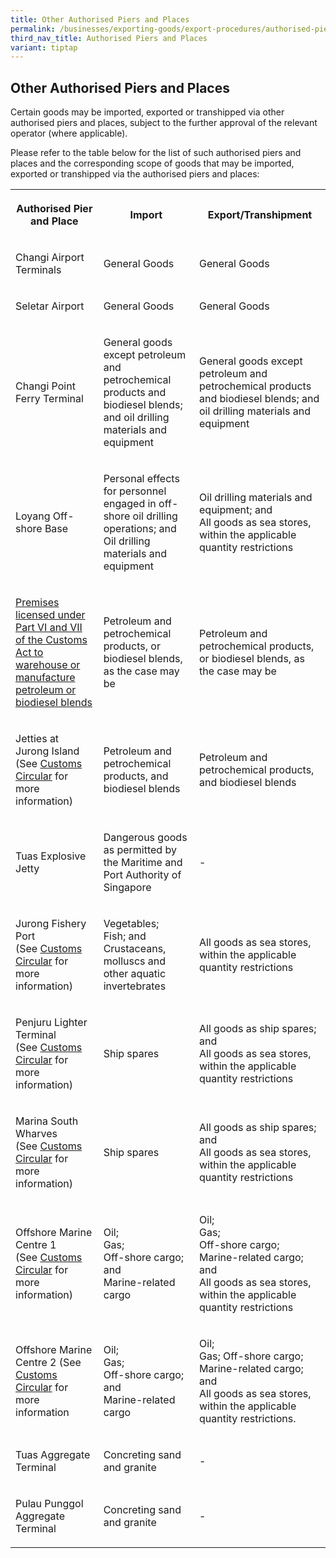 ```yaml
---
title: Other Authorised Piers and Places
permalink: /businesses/exporting-goods/export-procedures/authorised-piers-places/other-authorised-piers-and-places/
third_nav_title: Authorised Piers and Places
variant: tiptap
---
```

<h2>Other Authorised Piers and Places</h2>
<p>Certain goods may be imported, exported or transhipped via other authorised
piers and places, subject to the further approval of the relevant operator
(where applicable).</p>
<p>Please refer to the table below for the list of such authorised piers
and places and the corresponding scope of goods that may be imported, exported
or transhipped via the authorised piers and places:</p>
<table style="minWidth: 75px">
<colgroup>
<col>
<col>
<col>
</colgroup>
<tbody>
<tr>
<th rowspan="1" colspan="1">
<p><strong>Authorised Pier and Place</strong>
</p>
</th>
<th rowspan="1" colspan="1">
<p><strong>Import</strong>
</p>
</th>
<th rowspan="1" colspan="1">
<p><strong>Export/Transhipment</strong>
</p>
</th>
</tr>
<tr>
<td rowspan="1" colspan="1">
<p>Changi Airport Terminals</p>
</td>
<td rowspan="1" colspan="1">
<p>General Goods</p>
</td>
<td rowspan="1" colspan="1">
<p>General Goods</p>
</td>
</tr>
<tr>
<td rowspan="1" colspan="1">
<p>Seletar Airport</p>
</td>
<td rowspan="1" colspan="1">
<p>General Goods</p>
</td>
<td rowspan="1" colspan="1">
<p>General Goods</p>
</td>
</tr>
<tr>
<td rowspan="1" colspan="1">
<p>Changi Point Ferry Terminal</p>
</td>
<td rowspan="1" colspan="1">
<p>General goods except petroleum and petrochemical products and biodiesel
blends; and oil drilling materials and equipment</p>
</td>
<td rowspan="1" colspan="1">
<p>General goods except petroleum and petrochemical products and biodiesel
blends; and oil drilling materials and equipment</p>
</td>
</tr>
<tr>
<td rowspan="1" colspan="1">
<p>Loyang Off-shore Base</p>
</td>
<td rowspan="1" colspan="1">
<p>Personal effects for personnel engaged in off-shore oil drilling operations;
and Oil drilling materials and equipment</p>
</td>
<td rowspan="1" colspan="1">
<p>Oil drilling materials and equipment; and
<br>All goods as sea stores, within the applicable quantity restrictions</p>
</td>
</tr>
<tr>
<td rowspan="1" colspan="1">
<p><a href="/businesses/customs-schemes-licences-framework/petroleum-licences" rel="noopener noreferrer nofollow" target="_blank">Premises licensed under Part VI and VII of the Customs Act to warehouse or manufacture petroleum or biodiesel blends</a>
</p>
</td>
<td rowspan="1" colspan="1">
<p>Petroleum and petrochemical products, or biodiesel blends, as the case
may be</p>
</td>
<td rowspan="1" colspan="1">
<p>Petroleum and petrochemical products, or biodiesel blends, as the case
may be</p>
</td>
</tr>
<tr>
<td rowspan="1" colspan="1">
<p>Jetties at Jurong Island
<br>(See <a href="/news-and-media/circulars/2001-01-12-Circular032001.pdf" rel="noopener noreferrer nofollow" target="_blank">Customs Circular</a> for
more information)</p>
</td>
<td rowspan="1" colspan="1">
<p>Petroleum and petrochemical products, and biodiesel blends</p>
</td>
<td rowspan="1" colspan="1">
<p>Petroleum and petrochemical products, and biodiesel blends</p>
</td>
</tr>
<tr>
<td rowspan="1" colspan="1">
<p>Tuas Explosive Jetty</p>
</td>
<td rowspan="1" colspan="1">
<p>Dangerous goods as permitted by the Maritime and Port Authority of Singapore</p>
</td>
<td rowspan="1" colspan="1">
<p>-</p>
</td>
</tr>
<tr>
<td rowspan="1" colspan="1">
<p>Jurong Fishery Port
<br>(See <a href="/news-and-media/circulars/2016-03-04-Circular032016.pdf" rel="noopener noreferrer nofollow" target="_blank">Customs Circular</a> for
more information)</p>
</td>
<td rowspan="1" colspan="1">
<p>Vegetables;
<br>Fish; and
<br>Crustaceans, molluscs and other aquatic invertebrates</p>
</td>
<td rowspan="1" colspan="1">
<p>All goods as sea stores, within the applicable quantity restrictions</p>
</td>
</tr>
<tr>
<td rowspan="1" colspan="1">
<p>Penjuru Lighter Terminal
<br>(See <a href="/news-and-media/circulars/2008-06-18-Circular152008.pdf" rel="noopener noreferrer nofollow" target="_blank">Customs Circular</a> for
more information)</p>
</td>
<td rowspan="1" colspan="1">
<p>Ship spares</p>
</td>
<td rowspan="1" colspan="1">
<p>All goods as ship spares; and
<br>All goods as sea stores, within the applicable quantity restrictions</p>
</td>
</tr>
<tr>
<td rowspan="1" colspan="1">
<p>Marina South Wharves
<br>(See <a href="/news-and-media/circulars/2012-06-07-Circular082012.pdf" rel="noopener noreferrer nofollow" target="_blank">Customs Circular</a> for
more information)</p>
</td>
<td rowspan="1" colspan="1">
<p>Ship spares</p>
</td>
<td rowspan="1" colspan="1">
<p>All goods as ship spares; and
<br>All goods as sea stores, within the applicable quantity restrictions</p>
</td>
</tr>
<tr>
<td rowspan="1" colspan="1">
<p>Offshore Marine Centre 1
<br>(See <a href="/news-and-media/circulars/2015-08-12-Circular092015.pdf" rel="noopener noreferrer nofollow" target="_blank">Customs Circular</a> for
more information)</p>
</td>
<td rowspan="1" colspan="1">
<p>Oil;
<br>Gas;
<br>Off-shore cargo; and
<br>Marine-related cargo</p>
</td>
<td rowspan="1" colspan="1">
<p>Oil;
<br>Gas;
<br>Off-shore cargo;
<br>Marine-related cargo; and
<br>All goods as sea stores, within the applicable quantity restrictions</p>
</td>
</tr>
<tr>
<td rowspan="1" colspan="1">
<p>Offshore Marine Centre 2 (See <a href="https://www.customs.gov.sg/files/circular 18_2023 (ver1).pdf" rel="noopener noreferrer nofollow" target="_blank">Customs Circular</a> for
more information</p>
</td>
<td rowspan="1" colspan="1">
<p>Oil;
<br>Gas;
<br>Off-shore cargo; and
<br>Marine-related cargo</p>
</td>
<td rowspan="1" colspan="1">
<p>Oil;
<br>Gas; Off-shore cargo;
<br>Marine-related cargo; and
<br>All goods as sea stores, within the applicable quantity restrictions.</p>
</td>
</tr>
<tr>
<td rowspan="1" colspan="1">
<p>Tuas Aggregate Terminal</p>
</td>
<td rowspan="1" colspan="1">
<p>Concreting sand and granite</p>
</td>
<td rowspan="1" colspan="1">
<p>-</p>
</td>
</tr>
<tr>
<td rowspan="1" colspan="1">
<p>Pulau Punggol Aggregate Terminal</p>
</td>
<td rowspan="1" colspan="1">
<p>Concreting sand and granite</p>
</td>
<td rowspan="1" colspan="1">
<p>-</p>
</td>
</tr>
</tbody>
</table>
<p></p>